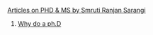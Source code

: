 [Articles on PHD & MS by Smruti Ranjan Sarangi](https://www.cse.iitd.ac.in/~srsarangi/articles.html)
1. [Why do a ph.D](https://www.cse.iitd.ac.in/~srsarangi/why_do_phd.html)
